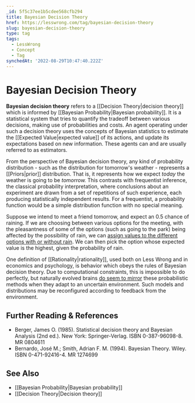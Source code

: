 ```yaml
---
_id: 5f5c37ee1b5cdee568cfb294
title: Bayesian Decision Theory
href: https://lesswrong.com/tag/bayesian-decision-theory
slug: bayesian-decision-theory
type: tag
tags:
  - LessWrong
  - Concept
  - Tag
synchedAt: '2022-08-29T10:47:40.222Z'
---
```


# Bayesian Decision Theory

**Bayesian decision theory** refers to a [[Decision Theory|decision theory]] which is informed by [[Bayesian Probability|Bayesian probability]]. It is a statistical system that tries to quantify the tradeoff between various decisions, making use of probabilities and costs. An agent operating under such a decision theory uses the concepts of Bayesian statistics to estimate the [[Expected Value|expected value]] of its actions, and update its expectations based on new information. These agents can and are usually referred to as estimators.

From the perspective of Bayesian decision theory, any kind of probability distribution - such as the distribution for tomorrow's weather - represents a [[Priors|prior]] distribution. That is, it represents how we expect *today* the weather is going to be *tomorrow.* This contrasts with frequentist inference, the classical probability interpretation, where conclusions about an experiment are drawn from a set of repetitions of such experience, each producing statistically independent results. For a frequentist, a probability function would be a simple distribution function with no special meaning.

Suppose we intend to meet a friend tomorrow, and expect an 0.5 chance of raining. If we are choosing between various options for the meeting, with the pleasantness of some of the options (such as going to the park) being affected by the possibility of rain, we can [assign values to the different options with or without rain](http://lesswrong.com/lw/8uj/compressing_reality_to_math/). We can then pick the option whose expected value is the highest, given the probability of rain.

One definition of [[Rationality|rationality]], used both on Less Wrong and in economics and psychology, is behavior which obeys the rules of Bayesian decision theory. Due to computational constraints, this is impossible to do perfectly, but naturally evolved brains [do seem to mirror](http://en.wikipedia.org/wiki/Bayesian_brain) these probabilistic methods when they adapt to an uncertain environment. Such models and distributions may be reconfigured according to feedback from the environment.

## Further Reading & References

- Berger, James O. (1985). Statistical decision theory and Bayesian Analysis (2nd ed.). New York: Springer-Verlag. ISBN 0-387-96098-8. MR 0804611
- Bernardo, José M.; Smith, Adrian F. M. (1994). Bayesian Theory. Wiley. ISBN 0-471-92416-4. MR 1274699

## See Also

- [[Bayesian Probability|Bayesian probability]]
- [[Decision Theory|Decision theory]]
